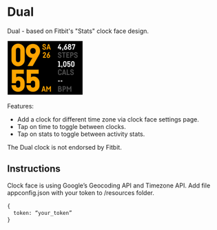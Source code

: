# Dual
Dual - based on Fitbit's "Stats" clock face design.

![](Screenshot-1.png)

Features: 
- Add a clock for different time zone via clock face settings page. 
- Tap on time to toggle between clocks. 
- Tap on stats to toggle between activity stats.

The Dual clock is not endorsed by Fitbit.

## Instructions 

Clock face is using Google’s Geocoding API and Timezone API. Add file appconfig.json with your token to /resources folder. 

```
{
  token: “your_token”
}
```
